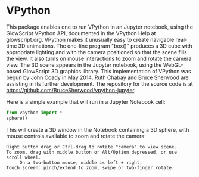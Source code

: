 # VPython
This package enables one to run VPython in an Jupyter notebook, using the GlowScript VPython API, documented in the VPython Help at glowscript.org. VPython makes it unusually easy to create navigable real-time 3D animations. The one-line program "box()" produces a 3D cube with appropriate lighting and with the camera positioned so that the scene fills the view. It also turns on mouse interactions to zoom and rotate the camera view. The 3D scene appears in the Jupyter notebook, using the WebGL-based GlowScript 3D graphics library. This implementation of VPython was begun by John Coady in May 2014. Ruth Chabay and Bruce Sherwood are assisting in its further development. The repository for the source code is at https://github.com/BruceSherwood/vpython-jupyter.

Here is a simple example that will run in a Jupyter Notebook cell:

```python
from vpython import *
sphere()
```

This will create a 3D window in the Notebook containing a 3D sphere, with mouse controls available to zoom and rotate the camera:

    Right button drag or Ctrl-drag to rotate "camera" to view scene.
    To zoom, drag with middle button or Alt/Option depressed, or use scroll wheel.
         On a two-button mouse, middle is left + right.
    Touch screen: pinch/extend to zoom, swipe or two-finger rotate.


